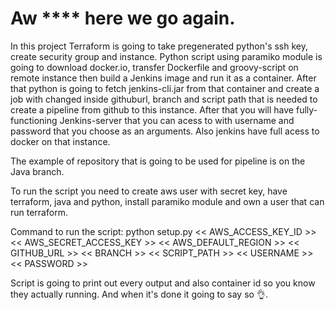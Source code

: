 # Aw **** here we go again.
  In this project Terraform is going to take pregenerated python's ssh key, create security group and instance. Python script using paramiko module is going to download docker.io, transfer Dockerfile and groovy-script on remote instance then build a Jenkins image and run it as a container. After that python is going to fetch jenkins-cli.jar from that container and create a job with changed inside githuburl, branch and script path that is needed to create a pipeline from github to this instance. After that you will have fully-functioning Jenkins-server that you can acess to with username and password that you choose as an arguments. Also jenkins have full acess to docker on that instance.

The example of repository that is going to be used for pipeline is on the Java branch.

To run the script you need to create aws user with secret key, have terraform, java and python, install paramiko module and own a user that can run terraform.

Command to run the script: python setup.py << AWS_ACCESS_KEY_ID >> << AWS_SECRET_ACCESS_KEY >> << AWS_DEFAULT_REGION >> << GITHUB_URL >>
<< BRANCH >> << SCRIPT_PATH >> << USERNAME >> << PASSWORD >>

Script is going to print out every output and also container id so you know they actually running. And when it's done it going to say so 👌.
